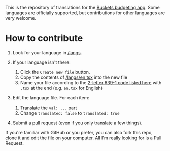 This is the repository of translations for the [Buckets budgeting app](https://www.budgetwithbuckets.com/).  Some languages are officially supported, but contributions for other languages are very welcome.

# How to contribute

1. Look for your language in [/langs](/langs).
1. If your language isn't there:
   1. Click the `Create new file` button.
   1. Copy the contents of [/langs/en.tsx](/langs/en.tsx) into the new file
   1. Name your file according to the [2-letter 639-1 code listed here](https://en.wikipedia.org/wiki/List_of_ISO_639-1_codes) with `.tsx` at the end (e.g. `en.tsx` for English)

1. Edit the language file.  For each item:
   1. Translate the `val: ...` part
   1. Change `translated: false` to `translated: true`

1. Submit a pull request (even if you only translate a few things).

If you're familiar with GitHub or you prefer, you can also fork this repo, clone it and edit the file on your computer.  All I'm really looking for is a Pull Request.
